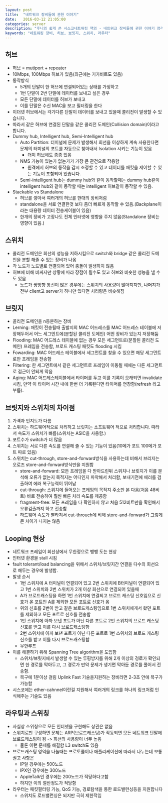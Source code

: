 ```yaml
---
layout: post
title:  "네트워크 장비들에 관한 이야기"
date:   2016-03-12 21:05:00
categories: server
description: "후니의 쉽게 쓴 시스코네트워킹 책의 - 네트워크 장비들에 관한 이야기 정리"
keywords: "네트워킹 장비, 허브, 브릿지, 스위치, 라우터"
---
```


## 허브

* 허브 = mutiport + repeater
* 10Mbps, 100Mbps 허브가 있음(최근에는 기가비트도 있음)
* 동작방식
    * 5개의 단말이 한 허브에 연결되어있는 상태를 가정하고
    * 1번 단말이 2번 단말에 데이터를 보내고 싶은 경우
    * 모든 단말에 데이터를 허브가 보내고
    * 이를 단말은 수신 MAC을 보고 필터링을 한다
* 이더넷 허브에서는 각기다른 단말이 데이터를 보내고 있을때 콜리전이 발생할 수 있습니다.
* 따라서 같은 허브에 연결된 단말을 같은 콜리전 도메인(Collision domain)이라고 합니다.
* Dummy hub, Intelligent hub, Semi-Intelligent hub
    * Auto Partition: 터미널에 문제가 발생해서 회선을 이상하게 계속 사용한다면 문제의 터미널의 포트를 자동으로 찾아내서 Isolation 시키는 기능이 있음
        * 더미 허브에도 종종 있음
    * NMS 기능이 있는가 없는가가 가장 큰 관건으로 작용함
        * 원격에서 허브의 동작을 감시 조정할 수 있고 데이터를 패킷을 제어할 수 있는 기능이 포함되어 있습니다.
    * Semi-intelligent hub는 dummy hub와 같이 동작할때는 dummy hub같이 intelligent hub와 같이 동작할 때는 intelligent 허브같이 동작할 수 있음.
* Stackable vs Standalone
    * 허브를 쌓아서 여러개의 허브를 한대의 장비처럼
    *  standalone을 서로 연결한것 보다 좀더 빠르게 동작할 수 있음.(Backplane이라는 대용량 데이터 전송케이블이 있음)
    *  한개의 장비가 고장나도 전체 인터넷에 영향을 주지 않음(Standalone 장비는 영향이 있음.)


## 스위치

* 콜리전 도메인은 회선의 성능을 저하시킴으로 switch와 bridge 같은 콜리전 도메인을 분할 해줄 수 있는 장비가 나옴
* 각 노드가 노드별로 연결되어 있어 충돌이 발생하지 않음
* 허브에 비해 비싸지만 상황에 따라 장점이 될수도 있고 허브와 비슷한 성능을 낼 수도 있음
    * 노드가 쌍방향 통신이 많은 경우에는 스위치의 사용량이 많아지지만, 나머지가 전부 client고 server가 하나만 있다면 처리량은 비슷해짐

## 브릿지

* 콜리전 도메인을 n등분하는 장비
* Lerning: 패킷이 전송될때 출발지의 MAC 어드레스를 MAC 어드레스 테이블에 저장해두어서 어느 세그먼트에(분할된 콜리전 도메인) 어떤 장비가 있는지 저장해둠
* Flooding: MAC 어드레스 테이블에 없는 경우 모든 세그먼트로(분할된 콜리전 도메인) 프레임을 전송함, 브로드 캐스팅 패킷도 flooding 시킴
* Fowarding: MAC 어드레스 테이블에서 세그먼트를 찾을 수 있으면 해당 세그먼트로만 프레임을 전송함
* Filtering: 한 세그먼트에서 같은 세그먼트로 프레임이 이동될 때에는 다른 세그먼트로 접근이 안되게 막음
* Aging: MAC 어드레스테이블에서 타이머를 두고 이를 기록이 오래되면 invalidate 시킴, 만약 이 타이머 시간 내에 한번 더 기록된다면 타이머를 연장함(refresh 라고 부름).

## 브릿지와 스위치의 차이점

1. 가격과 인지도가 다름
1. 스위치는 하드웨어적으로 처리하고 브릿지는 소프트웨어 적으로 처리합니다. 따라서 속도가 스위치가 빠름(스위치는 ASIC을 사용함.)
1. 포트수가 switch가 더 많음
1. 스위치는 서로 다른 속도를 연결해 줄 수 있는 기능이 있음(10메가 포트 100메가 포트 따로 있음)
1. 스위치는 cut-through, store-and-forward방식을 사용하는데 비해서 브리지는 오로즈 store-and-forward방식만을 지원함
    * store-and-forward: 모든 프레임을 다 받아드린뒤 스위치나 브릿지가 이를 분석해 오류가 없는지 목적지는 어디인지 파악해서 처리함, 보내기전에 에러를 검출하여 에러 복구능력이 뛰어남
    * cut-through: 스위치에 들어오는 프레임의 목적지 주소만 본 다음(처음 48비트) 바로 전송하여 훨씬 빠른 처리 속도를 제공함
    * fragment-free: 모든 프레임을 다 확인하지 않고 처음 512비트만을 확인해서 오류검출까지 하고 전송함
    * 하드웨어 속도가 빨라져서 cut-throuch에 비해 store-and-forward가 그렇게 큰 차이가 나지는 않음

## Looping 현상

* 네트워크 프레임이 회선상에서 무한정으로 뱅뱅 도는 현상
* 인터넷 환경을 stall 시킴
* fault tolerant/load balancing을 위해서 스위치/브릿지간 연결을 다수의 회선으로 해두는 경우에 발생함.
* 발생 순서
    * 1번 스위치에 A 터미널이 연결되어 있고 2번 스위치에 B터미널이 연결되어 있고 1번 스위치와 2번 스위치가 2개 이상 회선으로 연결되어 있을때
    * A가 브로드캐스팅을 하면 1번 스위치에 연결되고 브로드 캐스팅 신호임으로 신호가 온 포트인 A를 제외한 모든 포트로 신호가 옴
    * 위의 신호를 2번이 받고 같은 브로드캐스팅임으로 1번 스위치에게서 왔던 포트를 제외하고 모든 포트로 신호를 전송함
    * 1번 스위치에 아까 보낸 포트가 아닌 다른 포트로 2번 스위치의 브로드 캐스팅 신호를 받고 이를 다시 브로드캐스팅함
    * 2번 스위치에 아까 보낸 포트가 아닌 다른 포트로 1번 스위치의 브로드 캐스팅 신호를 받고 이를 다시 브로드캐스팅함
    * 무한루프
* 이를 해결하기 위해 Spanning Tree algorithm을 도입함
    * 스위치/브릿지에서 발생할 수 있는 루핑방지를 위해 2개 이상의 경로가 확인되면 한 경로를 막아두고, 그 경로가 만약 문제가 생기면 막아둔 경로를 풀어서 전송함.
    * 복구에 1분이상 걸림 Uplink Fast 기술을지원하는 장비라면 2-3초 안에 복구가 가능함
* 시스코에는 ether-cahnnel이란걸 지원해서 여러개의 링크를 하나의 링크처럼 인식해주는 기술도 있음

## 라우팅과 스위칭

* 사실상 스위칭으로 모든 인터넷을 구현해도 상관은 없음
* 스위치로만 구성하면 문제는 ARP(브로드캐스팅)가 작동되면 모든 네트워크 단말에 브로드캐스팅이 됨 -> 회선의 사용량이 너무 높음
    * 물론 이런 문제를 해결함 L3 switch도 있음
* 브로드캐스팅 영역을 나눌때는 프로토콜이나 애플리케이션에 따라서 나누는데 보통 권고 사항은
    * IP일 경우에는 500노드
    * IPX인 경우에는 300노드
    * AppleTalk인 경우에는 200노드가 적당하다고함
    * 하지만 이의 절반정도가 적당함
* 라우터는 패킷필터링 기능, QoS 기능, 경로탐색을 통한 로드밸런싱등을 지원합니다
    * 스위치도 로드밸런싱은 되지만 극히 제한적임
